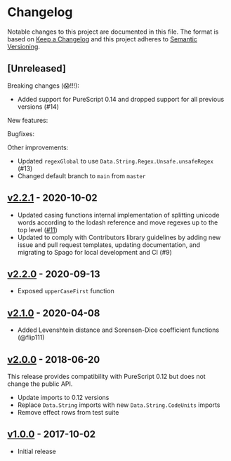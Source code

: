 # Changelog

Notable changes to this project are documented in this file. The format is based on [Keep a Changelog](https://keepachangelog.com/en/1.0.0/) and this project adheres to [Semantic Versioning](https://semver.org/spec/v2.0.0.html).

## [Unreleased]

Breaking changes (😱!!!):
- Added support for PureScript 0.14 and dropped support for all previous versions (#14)

New features:

Bugfixes:

Other improvements:
- Updated `regexGlobal` to use `Data.String.Regex.Unsafe.unsafeRegex` (#13)
- Changed default branch to `main` from `master`

## [v2.2.1](https://github.com/purescript-contrib/purescript-strings-extra/releases/tag/v2.2.1) - 2020-10-02

- Updated casing functions internal implementation of splitting unicode words according to the lodash reference and move regexes up to the top level ([#11](https://github.com/purescript-contrib/purescript-strings-extra/pull/11))
- Updated to comply with Contributors library guidelines by adding new issue and pull request templates, updating documentation, and migrating to Spago for local development and CI (#9)

## [v2.2.0](https://github.com/purescript-contrib/purescript-strings-extra/releases/tag/v2.2.0) - 2020-09-13

- Exposed `upperCaseFirst` function

## [v2.1.0](https://github.com/purescript-contrib/purescript-strings-extra/releases/tag/v2.1.0) - 2020-04-08

- Added Levenshtein distance and Sorensen-Dice coefficient functions (@flip111)

## [v2.0.0](https://github.com/purescript-contrib/purescript-strings-extra/releases/tag/v2.0.0) - 2018-06-20

This release provides compatibility with PureScript 0.12 but does not change the public API.

- Update imports to 0.12 versions
- Replace `Data.String` imports with new `Data.String.CodeUnits` imports
- Remove effect rows from test suite

## [v1.0.0](https://github.com/purescript-contrib/purescript-strings-extra/releases/tag/v1.0.0) - 2017-10-02

- Initial release
